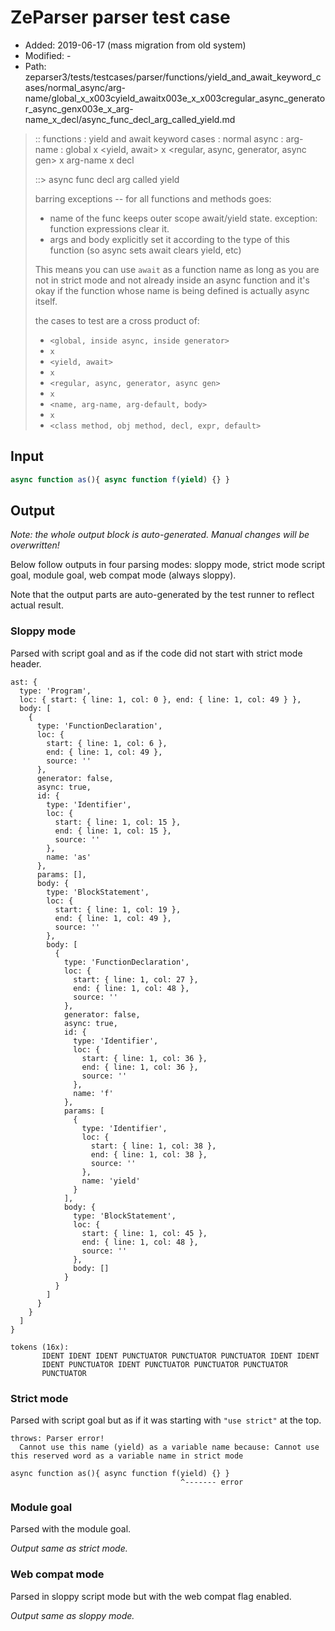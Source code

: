 # ZeParser parser test case

- Added: 2019-06-17 (mass migration from old system)
- Modified: -
- Path: zeparser3/tests/testcases/parser/functions/yield_and_await_keyword_cases/normal_async/arg-name/global_x_x003cyield_awaitx003e_x_x003cregular_async_generator_async_genx003e_x_arg-name_x_decl/async_func_decl_arg_called_yield.md

> :: functions : yield and await keyword cases : normal async : arg-name : global x <yield, await> x <regular, async, generator, async gen> x arg-name x decl
>
> ::> async func decl arg called yield
>
> barring exceptions -- for all functions and methods goes:
>
> - name of the func keeps outer scope await/yield state. exception: function expressions clear it.
> - args and body explicitly set it according to the type of this function (so async sets await clears yield, etc)
>
> This means you can use `await` as a function name as long as you are not in strict mode and not already inside an async function and it's okay if the function whose name is being defined is actually async itself.
>
> the cases to test are a cross product of:
>
> - `<global, inside async, inside generator>` 
> - `x` 
> - `<yield, await>`
> - `x` 
> - `<regular, async, generator, async gen>`
> - `x` 
> - `<name, arg-name, arg-default, body>`
> - `x`
> - `<class method, obj method, decl, expr, default>`

## Input

`````js
async function as(){ async function f(yield) {} }
`````

## Output

_Note: the whole output block is auto-generated. Manual changes will be overwritten!_

Below follow outputs in four parsing modes: sloppy mode, strict mode script goal, module goal, web compat mode (always sloppy).

Note that the output parts are auto-generated by the test runner to reflect actual result.

### Sloppy mode

Parsed with script goal and as if the code did not start with strict mode header.

`````
ast: {
  type: 'Program',
  loc: { start: { line: 1, col: 0 }, end: { line: 1, col: 49 } },
  body: [
    {
      type: 'FunctionDeclaration',
      loc: {
        start: { line: 1, col: 6 },
        end: { line: 1, col: 49 },
        source: ''
      },
      generator: false,
      async: true,
      id: {
        type: 'Identifier',
        loc: {
          start: { line: 1, col: 15 },
          end: { line: 1, col: 15 },
          source: ''
        },
        name: 'as'
      },
      params: [],
      body: {
        type: 'BlockStatement',
        loc: {
          start: { line: 1, col: 19 },
          end: { line: 1, col: 49 },
          source: ''
        },
        body: [
          {
            type: 'FunctionDeclaration',
            loc: {
              start: { line: 1, col: 27 },
              end: { line: 1, col: 48 },
              source: ''
            },
            generator: false,
            async: true,
            id: {
              type: 'Identifier',
              loc: {
                start: { line: 1, col: 36 },
                end: { line: 1, col: 36 },
                source: ''
              },
              name: 'f'
            },
            params: [
              {
                type: 'Identifier',
                loc: {
                  start: { line: 1, col: 38 },
                  end: { line: 1, col: 38 },
                  source: ''
                },
                name: 'yield'
              }
            ],
            body: {
              type: 'BlockStatement',
              loc: {
                start: { line: 1, col: 45 },
                end: { line: 1, col: 48 },
                source: ''
              },
              body: []
            }
          }
        ]
      }
    }
  ]
}

tokens (16x):
       IDENT IDENT IDENT PUNCTUATOR PUNCTUATOR PUNCTUATOR IDENT IDENT
       IDENT PUNCTUATOR IDENT PUNCTUATOR PUNCTUATOR PUNCTUATOR
       PUNCTUATOR
`````

### Strict mode

Parsed with script goal but as if it was starting with `"use strict"` at the top.

`````
throws: Parser error!
  Cannot use this name (yield) as a variable name because: Cannot use this reserved word as a variable name in strict mode

async function as(){ async function f(yield) {} }
                                      ^------- error
`````


### Module goal

Parsed with the module goal.

_Output same as strict mode._

### Web compat mode

Parsed in sloppy script mode but with the web compat flag enabled.

_Output same as sloppy mode._
